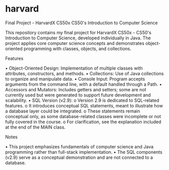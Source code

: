 # harvard
Final Project - HarvardX CS50x
CS50's Introduction to Computer Science

This repository contains my final project for HarvardX CS50x - CS50's
Introduction to Computer Science, developed individually in Java.
The project applies core computer science concepts and demonstrates object-oriented programming with classes, objects, and collections.

Features

•	Object-Oriented Design: Implementation of multiple classes with attributes, constructors, and methods.
•	Collections: Use of Java collections to organize and manipulate data.
•	Console Input: Program accepts arguments from the command line, with a default handled through a Path.
•	Accessors and Mutators: Includes getters and setters; some are not currently used but were generated to support future development and scalability.
•	SQL Version (v2.9):
o	Version 2.9 is dedicated to SQL-related features.
o	It introduces conceptual SQL statements, meant to illustrate how a database layer could be integrated.
o	These statements remain conceptual only, as some database-related classes were incomplete or not fully covered in the course.
o	For clarification, see the explanation included at the end of the MAIN class.

Notes

•	This project emphasizes fundamentals of computer science and Java programming rather than full-stack implementation.
•	The SQL components (v2.9) serve as a conceptual demonstration and are not connected to a database.

